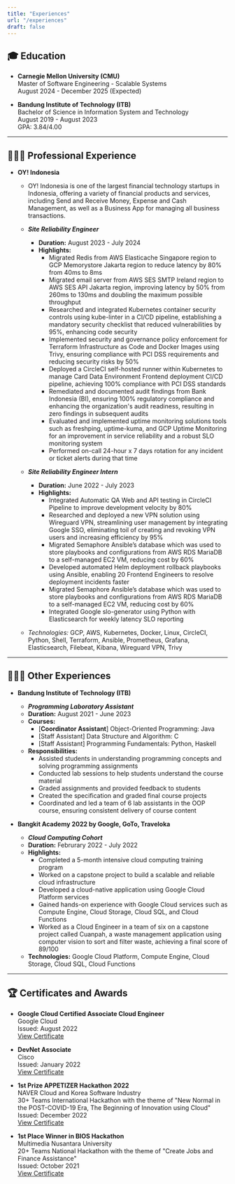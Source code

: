 ```yaml
---
title: "Experiences"
url: "/experiences"
draft: false
---
```


## 🎓 Education

- **Carnegie Mellon University (CMU)**  
  Master of Software Engineering - Scalable Systems  
  August 2024 - December 2025 (Expected)  

- **Bandung Institute of Technology (ITB)**  
  Bachelor of Science in Information System and Technology  
  August 2019 - August 2023  
  GPA: 3.84/4.00  

---
## 👨🏽‍💻 Professional Experience

- **OY! Indonesia**  
    - OY! Indonesia is one of the largest financial technology startups in Indonesia, offering a variety of financial products and services, including Send and Receive Money, Expense and Cash Management, as well as a Business App for managing all business transactions.
    - ***Site Reliability Engineer***
        - **Duration:** August 2023 - July 2024
        - **Highlights:**
            - Migrated Redis from AWS Elasticache Singapore region to GCP Memorystore Jakarta region to reduce latency by 80% from 40ms to 8ms
            - Migrated email server from AWS SES SMTP Ireland region to AWS SES API Jakarta region, improving latency by 50% from 260ms to 130ms and doubling the maximum possible throughput
            - Researched and integrated Kubernetes container security controls using kube-linter in a CI/CD pipeline, establishing a mandatory security checklist that reduced vulnerabilities by 95%, enhancing code security
            - Implemented security and governance policy enforcement for Terraform Infrastructure as Code and Docker Images using Trivy, ensuring compliance with PCI DSS requirements and reducing security risks by 50%
            - Deployed a CircleCI self-hosted runner within Kubernetes to manage Card Data Environment Frontend deployment CI/CD pipeline, achieving 100% compliance with PCI DSS standards
            - Remediated and documented audit findings from Bank Indonesia (BI), ensuring 100% regulatory compliance and enhancing the organization's audit readiness, resulting in zero findings in subsequent audits
            - Evaluated and implemented uptime monitoring solutions tools such as freshping, uptime-kuma, and GCP Uptime Monitoring for an improvement in service reliability and a robust SLO monitoring system
            - Performed on-call 24-hour x 7 days rotation for any incident or ticket alerts during that time

    - ***Site Reliability Engineer Intern***
        - **Duration:** June 2022 - July 2023
        - **Highlights:**
            - Integrated Automatic QA Web and API testing in CircleCI Pipeline to improve development velocity by 80%
            - Researched and deployed a new VPN solution using Wireguard VPN, streamlining user management by integrating Google SSO, eliminating toil of creating and revoking VPN users and increasing efficiency by 95%
            - Migrated Semaphore Ansible’s database which was used to store playbooks and configurations from AWS RDS MariaDB to a self-managed EC2 VM, reducing cost by 60%
            - Developed automated Helm deployment rollback playbooks using Ansible, enabling 20 Frontend Engineers to resolve deployment incidents faster
            - Migrated Semaphore Ansible’s database which was used to store playbooks and configurations from AWS RDS MariaDB to a self-managed EC2 VM, reducing cost by 60%
            - Integrated Google slo-generator using Python with Elasticsearch for weekly latency SLO reporting


    - *Technologies:* GCP, AWS, Kubernetes, Docker, Linux, CircleCI, Python, Shell, Terraform, Ansible, Prometheus, Grafana, Elasticsearch, Filebeat, Kibana, Wireguard VPN, Trivy

---
## 👨🏽‍🏫 Other Experiences

- **Bandung Institute of Technology (ITB)**
    - ***Programming Laboratory Assistant***
    - **Duration:** August 2021 - June 2023
    - **Courses:**
        - [**Coordinator Assistant**] Object-Oriented Programming: Java
        - [Staff Assistant] Data Structure and Algorithm: C
        - [Staff Assistant] Programming Fundamentals: Python, Haskell
    - **Responsibilities:**
        - Assisted students in understanding programming concepts and solving programming assignments
        - Conducted lab sessions to help students understand the course material
        - Graded assignments and provided feedback to students
        - Created the specification and graded final course projects
        - Coordinated and led a team of 6 lab assistants in the OOP course, ensuring consistent delivery of course content

- **Bangkit Academy 2022 by Google, GoTo, Traveloka**
    - ***Cloud Computing Cohort***
    - **Duration:** Februrary 2022 - July 2022
    - **Highlights:**
        - Completed a 5-month intensive cloud computing training program
        - Worked on a capstone project to build a scalable and reliable cloud infrastructure
        - Developed a cloud-native application using Google Cloud Platform services
        - Gained hands-on experience with Google Cloud services such as Compute Engine, Cloud Storage, Cloud SQL, and Cloud Functions
        - Worked as a Cloud Engineer in a team of six on a capstone project called Cuanpah, a waste management application using computer vision to sort and filter waste, achieving a final score of 89/100
    - **Technologies:** Google Cloud Platform, Compute Engine, Cloud Storage, Cloud SQL, Cloud Functions

---
## 🏆 Certificates and Awards

- **Google Cloud Certified Associate Cloud Engineer**  
  Google Cloud  
  Issued: August 2022  
  [View Certificate](https://www.credential.net/9ecfba44-efdb-4736-a1ff-f3228e61e6bb)

- **DevNet Associate**  
  Cisco  
  Issued: January 2022  
  [View Certificate](https://www.credly.com/badges/08ec36bc-5899-443c-8db8-bfbfadf7c60f/linked_in_profile)

- **1st Prize APPETIZER Hackathon 2022**  
  NAVER Cloud and Korea Software Industry  
  30+ Teams International Hackathon with the theme of "New Normal in the POST-COVID-19 Era, The Beginning of Innovation using Cloud"  
  Issued: December 2022  
  [View Certificate](https://drive.google.com/file/d/1xI5OvrGU6Pz65ihrwzlz6G50JKSD98x2/view?usp=sharing)

- **1st Place Winner in BIOS Hackathon**  
  Multimedia Nusantara University  
  20+ Teams National Hackathon with the theme of "Create Jobs and Finance Assistance"  
  Issued: October 2021  
  [View Certificate](https://drive.google.com/file/d/1LfZvLlfmgB_wPWhf0rJuqFOLtHEqBPy2/view?usp=sharing)